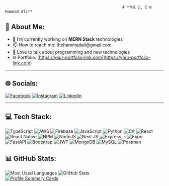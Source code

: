                                                         # **Hi 👋, I'm Hammad Ali**

## 💫 About Me:
- 🌱 I’m currently working on **MERN Stack** technologies  
- 📫 How to reach me: [thehammadali@gmail.com](mailto:hammadalimughal08@gmail.com)  
- 💬 Love to talk about programming and new technologies  
- 🌐 Portfolio: [https://your-portfolio-link.com](https://your-portfolio-link.com)  

---

## 🌐 Socials:

[![Facebook](https://img.shields.io/badge/Facebook-%231877F2.svg?logo=Facebook&logoColor=white)](https://facebook.com/)  [![Instagram](https://img.shields.io/badge/Instagram-%23E4405F.svg?logo=Instagram&logoColor=white)](https://instagram.com/)  [![LinkedIn](https://img.shields.io/badge/LinkedIn-%230077B5.svg?logo=linkedin&logoColor=white)](https://linkedin.com/)  

---

## 💻 Tech Stack:
![TypeScript](https://img.shields.io/badge/TypeScript-%23007ACC.svg?logo=typescript&logoColor=white)
![AWS](https://img.shields.io/badge/AWS-%23FF9900.svg?logo=amazon-aws&logoColor=white)
![Firebase](https://img.shields.io/badge/Firebase-%23039BE5.svg?logo=firebase&logoColor=white)
![JavaScript](https://img.shields.io/badge/JavaScript-%23323330.svg?logo=javascript&logoColor=%23F7DF1E)
![Python](https://img.shields.io/badge/Python-3776AB?logo=python&logoColor=white)
![C#](https://img.shields.io/badge/C%23-239120?logo=c-sharp&logoColor=white)
![React](https://img.shields.io/badge/React-%2320232a.svg?logo=react&logoColor=%2361DAFB)
![React Native](https://img.shields.io/badge/React_Native-%2320232a.svg?logo=react&logoColor=%2361DAFB)
![NPM](https://img.shields.io/badge/NPM-%23000000.svg?logo=npm&logoColor=white)
![NodeJS](https://img.shields.io/badge/Node.js-43853D?logo=node.js&logoColor=white)
![Next JS](https://img.shields.io/badge/Next-black?logo=next.js&logoColor=white)
![Express.js](https://img.shields.io/badge/Express.js-%23404d59.svg?logo=express&logoColor=%2361DAFB)
![Expo](https://img.shields.io/badge/Expo-1B1F23?logo=expo&logoColor=white)
![FastAPI](https://img.shields.io/badge/FastAPI-005571?logo=fastapi)
![Bootstrap](https://img.shields.io/badge/Bootstrap-%23563D7C.svg?logo=bootstrap&logoColor=white)
![JWT](https://img.shields.io/badge/JWT-black?logo=JSON%20web%20tokens)
![MongoDB](https://img.shields.io/badge/MongoDB-%234ea94b.svg?logo=mongodb&logoColor=white)
![MySQL](https://img.shields.io/badge/MySQL-%2300f.svg?logo=mysql&logoColor=white)
![Postman](https://img.shields.io/badge/Postman-FF6C37?logo=postman&logoColor=white)



## 📊 GitHub Stats:
![Most Used Languages](https://github-readme-stats.vercel.app/api/top-langs/?username=TheHammadAli&layout=compact&theme=default)            ![GitHub Stats](https://github-readme-stats.vercel.app/api?username=TheHammadAli&show_icons=true&theme=default)  
[![Profile Summary Cards](https://github-profile-summary-cards.vercel.app/api/cards/profile-details?username=TheHammadAli&theme=default)](https://github.com/vn7n24fzkq/github-profile-summary-cards)

